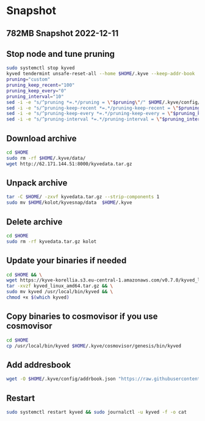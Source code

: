 # Snapshot 
## 782MB Snapshot 2022-12-11

## Stop node and tune pruning
```bash
sudo systemctl stop kyved
kyved tendermint unsafe-reset-all --home $HOME/.kyve --keep-addr-book
pruning="custom"
pruning_keep_recent="100"
pruning_keep_every="0"
pruning_interval="10"
sed -i -e "s/^pruning *=.*/pruning = \"$pruning\"/" $HOME/.kyve/config/app.toml
sed -i -e "s/^pruning-keep-recent *=.*/pruning-keep-recent = \"$pruning_keep_recent\"/" $HOME/.kyve/config/app.toml
sed -i -e "s/^pruning-keep-every *=.*/pruning-keep-every = \"$pruning_keep_every\"/" $HOME/.kyve/config/app.toml
sed -i -e "s/^pruning-interval *=.*/pruning-interval = \"$pruning_interval\"/" $HOME/.kyve/config/app.toml
```

## Download archive

```bash
cd $HOME
sudo rm -rf $HOME/.kyve/data/
wget http://62.171.144.51:8000/kyvedata.tar.gz
```
## Unpack archive

```bash
tar -C $HOME/ -zxvf kyvedata.tar.gz --strip-components 1
sudo mv $HOME/kolot/kyvesnap/data  $HOME/.kyve
```

## Delete archive

```bash
cd $HOME
sudo rm -rf kyvedata.tar.gz kolot
```
## Update your binaries if needed 

```bash
cd $HOME && \
wget https://kyve-korellia.s3.eu-central-1.amazonaws.com/v0.7.0/kyved_linux_amd64.tar.gz && \
tar -xvzf kyved_linux_amd64.tar.gz && \
sudo mv kyved /usr/local/bin/kyved && \
chmod +x $(which kyved)
```

## Copy binaries to cosmovisor if you use cosmovisor 

```bash
cd $HOME
cp /usr/local/bin/kyved $HOME/.kyve/cosmovisor/genesis/bin/kyved
```

## Add addresbook

```bash
wget -O $HOME/.kyve/config/addrbook.json "https://raw.githubusercontent.com/Kolot86/Snapshots-SateSync/main/KYVE-beta/addrbook.json"
```

## Restart 

```bash
sudo systemctl restart kyved && sudo journalctl -u kyved -f -o cat
```
